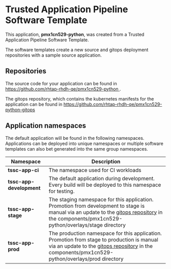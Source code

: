 # Trusted Application Pipeline Software Template

This application, **pmx1cn529-python**, was created from a Trusted Application Pipeline Software Template.

The software templates create a new source and gitops deployment repositories with a sample source application. 

## Repositories

The source code for your application can be found in [https://github.com/rhtap-rhdh-qe/pmx1cn529-python ](https://github.com/rhtap-rhdh-qe/pmx1cn529-python ).
 
The gitops repository, which contains the kubernetes manifests for the application can be found in 
[https://github.com/rhtap-rhdh-qe/pmx1cn529-python-gitops ](https://github.com/rhtap-rhdh-qe/pmx1cn529-python-gitops ) 

## Application namespaces 

The default application will be found in the following namespaces. Applications can be deployed into unique namespaces or multiple software templates can also bet generated into the same group namespaces.  

|  Namespace   |  Description   |  
| -------- | -------- |
| **tssc-app-ci** | The namespace used for CI workloads |
| **tssc-app-development** | The default application during development. Every build will be deployed to this namespace for testing. |
| **tssc-app-stage** | The staging namespace for this application. Promotion from development to stage is manual via an update to the [gitops repository](https://github.com/rhtap-rhdh-qe/pmx1cn529-python-gitops ) in the components/pmx1cn529-python/overlays/stage directory |
| **tssc-app-prod** | The production namespace for this application. Promotion from stage to production is manual via an update to the [gitops repository](https://github.com/rhtap-rhdh-qe/pmx1cn529-python-gitops ) in the components/pmx1cn529-python/overlays/prod directory |